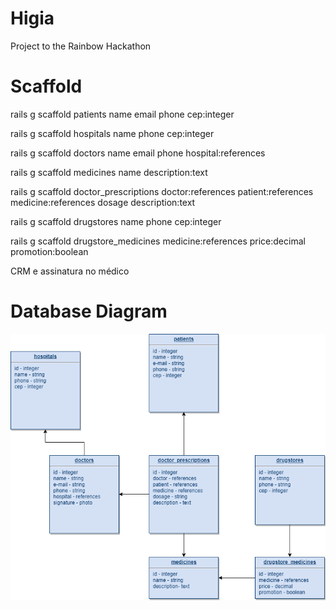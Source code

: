 # Higia

Project to the Rainbow Hackathon

# Scaffold
rails g scaffold patients name email phone cep:integer

rails g scaffold hospitals name phone cep:integer

rails g scaffold doctors name email phone hospital:references

rails g scaffold medicines name description:text

rails g scaffold doctor_prescriptions doctor:references patient:references medicine:references dosage description:text

rails g scaffold drugstores name phone cep:integer

rails g scaffold drugstore_medicines medicine:references price:decimal promotion:boolean

CRM e assinatura no médico

# Database Diagram
![Diagram](db_diagram.png)
